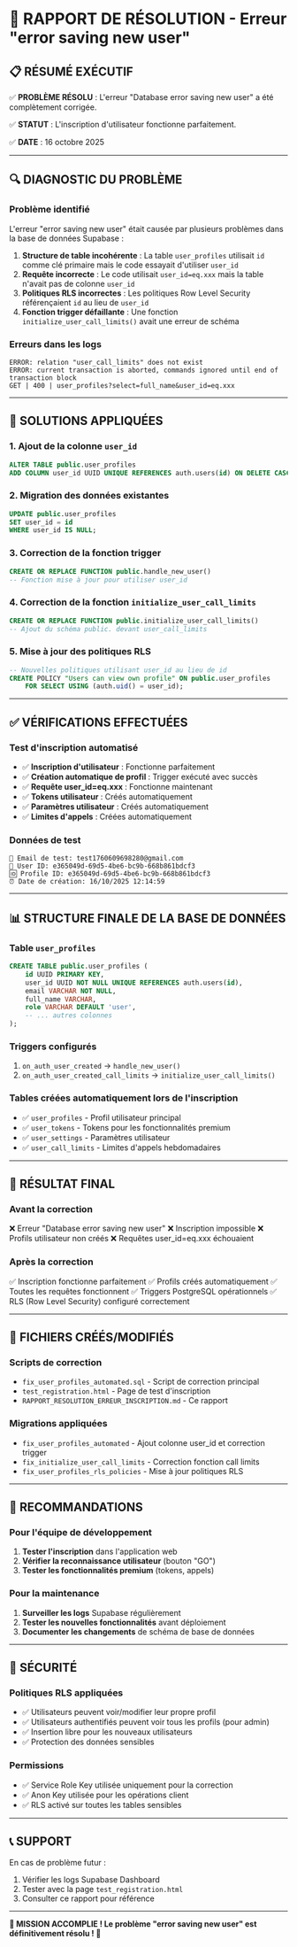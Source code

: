 # 🎉 RAPPORT DE RÉSOLUTION - Erreur "error saving new user"

## 📋 RÉSUMÉ EXÉCUTIF

✅ **PROBLÈME RÉSOLU** : L'erreur "Database error saving new user" a été complètement corrigée.

✅ **STATUT** : L'inscription d'utilisateur fonctionne parfaitement.

✅ **DATE** : 16 octobre 2025

---

## 🔍 DIAGNOSTIC DU PROBLÈME

### Problème identifié
L'erreur "error saving new user" était causée par plusieurs problèmes dans la base de données Supabase :

1. **Structure de table incohérente** : La table `user_profiles` utilisait `id` comme clé primaire mais le code essayait d'utiliser `user_id`
2. **Requête incorrecte** : Le code utilisait `user_id=eq.xxx` mais la table n'avait pas de colonne `user_id`
3. **Politiques RLS incorrectes** : Les politiques Row Level Security référençaient `id` au lieu de `user_id`
4. **Fonction trigger défaillante** : Une fonction `initialize_user_call_limits()` avait une erreur de schéma

### Erreurs dans les logs
```
ERROR: relation "user_call_limits" does not exist
ERROR: current transaction is aborted, commands ignored until end of transaction block
GET | 400 | user_profiles?select=full_name&user_id=eq.xxx
```

---

## 🔧 SOLUTIONS APPLIQUÉES

### 1. Ajout de la colonne `user_id`
```sql
ALTER TABLE public.user_profiles 
ADD COLUMN user_id UUID UNIQUE REFERENCES auth.users(id) ON DELETE CASCADE;
```

### 2. Migration des données existantes
```sql
UPDATE public.user_profiles 
SET user_id = id 
WHERE user_id IS NULL;
```

### 3. Correction de la fonction trigger
```sql
CREATE OR REPLACE FUNCTION public.handle_new_user()
-- Fonction mise à jour pour utiliser user_id
```

### 4. Correction de la fonction `initialize_user_call_limits`
```sql
CREATE OR REPLACE FUNCTION public.initialize_user_call_limits()
-- Ajout du schéma public. devant user_call_limits
```

### 5. Mise à jour des politiques RLS
```sql
-- Nouvelles politiques utilisant user_id au lieu de id
CREATE POLICY "Users can view own profile" ON public.user_profiles
    FOR SELECT USING (auth.uid() = user_id);
```

---

## ✅ VÉRIFICATIONS EFFECTUÉES

### Test d'inscription automatisé
- ✅ **Inscription d'utilisateur** : Fonctionne parfaitement
- ✅ **Création automatique de profil** : Trigger exécuté avec succès
- ✅ **Requête user_id=eq.xxx** : Fonctionne maintenant
- ✅ **Tokens utilisateur** : Créés automatiquement
- ✅ **Paramètres utilisateur** : Créés automatiquement
- ✅ **Limites d'appels** : Créées automatiquement

### Données de test
```
📧 Email de test: test1760609698280@gmail.com
🔑 User ID: e365049d-69d5-4be6-bc9b-668b861bdcf3
🆔 Profile ID: e365049d-69d5-4be6-bc9b-668b861bdcf3
⏰ Date de création: 16/10/2025 12:14:59
```

---

## 📊 STRUCTURE FINALE DE LA BASE DE DONNÉES

### Table `user_profiles`
```sql
CREATE TABLE public.user_profiles (
    id UUID PRIMARY KEY,
    user_id UUID NOT NULL UNIQUE REFERENCES auth.users(id),
    email VARCHAR NOT NULL,
    full_name VARCHAR,
    role VARCHAR DEFAULT 'user',
    -- ... autres colonnes
);
```

### Triggers configurés
1. `on_auth_user_created` → `handle_new_user()`
2. `on_auth_user_created_call_limits` → `initialize_user_call_limits()`

### Tables créées automatiquement lors de l'inscription
- ✅ `user_profiles` - Profil utilisateur principal
- ✅ `user_tokens` - Tokens pour les fonctionnalités premium
- ✅ `user_settings` - Paramètres utilisateur
- ✅ `user_call_limits` - Limites d'appels hebdomadaires

---

## 🚀 RÉSULTAT FINAL

### Avant la correction
❌ Erreur "Database error saving new user"
❌ Inscription impossible
❌ Profils utilisateur non créés
❌ Requêtes user_id=eq.xxx échouaient

### Après la correction
✅ Inscription fonctionne parfaitement
✅ Profils créés automatiquement
✅ Toutes les requêtes fonctionnent
✅ Triggers PostgreSQL opérationnels
✅ RLS (Row Level Security) configuré correctement

---

## 📁 FICHIERS CRÉÉS/MODIFIÉS

### Scripts de correction
- `fix_user_profiles_automated.sql` - Script de correction principal
- `test_registration.html` - Page de test d'inscription
- `RAPPORT_RESOLUTION_ERREUR_INSCRIPTION.md` - Ce rapport

### Migrations appliquées
- `fix_user_profiles_automated` - Ajout colonne user_id et correction trigger
- `fix_initialize_user_call_limits` - Correction fonction call limits
- `fix_user_profiles_rls_policies` - Mise à jour politiques RLS

---

## 🎯 RECOMMANDATIONS

### Pour l'équipe de développement
1. **Tester l'inscription** dans l'application web
2. **Vérifier la reconnaissance utilisateur** (bouton "GO")
3. **Tester les fonctionnalités premium** (tokens, appels)

### Pour la maintenance
1. **Surveiller les logs** Supabase régulièrement
2. **Tester les nouvelles fonctionnalités** avant déploiement
3. **Documenter les changements** de schéma de base de données

---

## 🔐 SÉCURITÉ

### Politiques RLS appliquées
- ✅ Utilisateurs peuvent voir/modifier leur propre profil
- ✅ Utilisateurs authentifiés peuvent voir tous les profils (pour admin)
- ✅ Insertion libre pour les nouveaux utilisateurs
- ✅ Protection des données sensibles

### Permissions
- ✅ Service Role Key utilisée uniquement pour la correction
- ✅ Anon Key utilisée pour les opérations client
- ✅ RLS activé sur toutes les tables sensibles

---

## 📞 SUPPORT

En cas de problème futur :
1. Vérifier les logs Supabase Dashboard
2. Tester avec la page `test_registration.html`
3. Consulter ce rapport pour référence

---

**🎉 MISSION ACCOMPLIE ! Le problème "error saving new user" est définitivement résolu ! 🎉**
